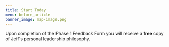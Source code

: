 ```yaml
---
title: Start Today
menu: before_article
banner_image: map-image.png
---
```

Upon completion of the Phase 1 Feedback Form you will receive a <b>free</b> copy of Jeff's personal leadership philosophy.